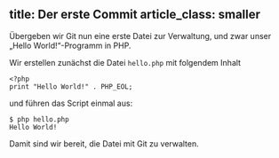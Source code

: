 title: Der erste Commit
article_class: smaller
---

Übergeben wir Git nun eine erste Datei zur Verwaltung, und zwar unser
„Hello World!“-Programm in PHP. 

Wir erstellen zunächst die Datei `hello.php` mit folgendem Inhalt

    <?php
	print "Hello World!" . PHP_EOL;

und führen das Script einmal aus:

    $ php hello.php
    Hello World!

Damit sind wir bereit, die Datei mit Git zu verwalten. 
